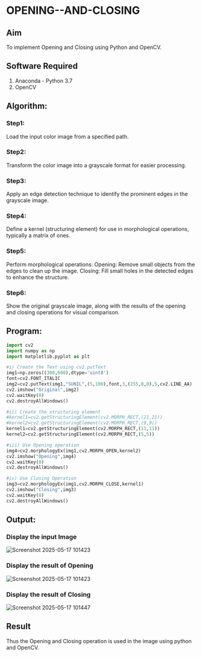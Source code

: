 # OPENING--AND-CLOSING
## Aim
To implement Opening and Closing using Python and OpenCV.

## Software Required
1. Anaconda - Python 3.7
2. OpenCV
## Algorithm:
### Step1:

Load the input color image from a specified path.

### Step2:

Transform the color image into a grayscale format for easier processing.

### Step3:

Apply an edge detection technique to identify the prominent edges in the grayscale image.

### Step4:

Define a kernel (structuring element) for use in morphological operations, typically a matrix of ones.

### Step5:

Perform morphological operations: Opening: Remove small objects from the edges to clean up the image. Closing: Fill small holes in the detected edges to enhance the structure.

### Step6:

Show the original grayscale image, along with the results of the opening and closing operations for visual comparison.

## Program:

``` Python
import cv2
import numpy as np
import matplotlib.pyplot as plt

#i) Create the Text using cv2.putText
img1=np.zeros((300,600),dtype='uint8')
font=cv2.FONT_ITALIC
img2=cv2.putText(img1,"SUNIL",(5,100),font,3,(255,0,0),5,cv2.LINE_AA)
cv2.imshow("Original",img2)
cv2.waitKey(0)
cv2.destroyAllWindows()

#ii) Create the structuring element
#kernel1=cv2.getStructuringElement(cv2.MORPH_RECT,(21,21))
#kernel2=cv2.getStructuringElement(cv2.MORPH_RECT,(9,9))
kernel1=cv2.getStructuringElement(cv2.MORPH_RECT,(11,11))
kernel2=cv2.getStructuringElement(cv2.MORPH_RECT,(5,5))

#iii) Use Opening operation
img4=cv2.morphologyEx(img1,cv2.MORPH_OPEN,kernel2)
cv2.imshow("Opening",img4)
cv2.waitKey(0)
cv2.destroyAllWindows()

#iv) Use Closing Operation
img3=cv2.morphologyEx(img1,cv2.MORPH_CLOSE,kernel1)
cv2.imshow("Closing",img3)
cv2.waitKey(0)
cv2.destroyAllWindows()
```
## Output:

### Display the input Image
![Screenshot 2025-05-17 101423](https://github.com/user-attachments/assets/74843e93-794d-4c57-963a-19241c455a9b)



### Display the result of Opening
![Screenshot 2025-05-17 101423](https://github.com/user-attachments/assets/029f1682-9446-46cf-bb45-655c388e57db)




### Display the result of Closing
![Screenshot 2025-05-17 101447](https://github.com/user-attachments/assets/05f75394-6150-478c-b282-3ba61c03606b)




## Result
Thus the Opening and Closing operation is used in the image using python and OpenCV.
